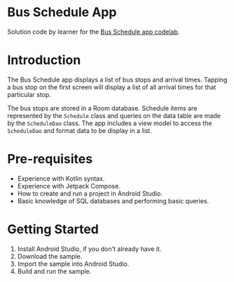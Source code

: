 # Bus Schedule App

Solution code by learner for the [Bus Schedule app codelab](https://github.com/google-developer-training/basic-android-kotlin-compose-training-bus-schedule-app).

# Introduction
The Bus Schedule app displays a list of bus stops and arrival times. Tapping a bus stop on the first
screen will display a list of all arrival times for that particular stop.

The bus stops are stored in a Room database. Schedule items are represented by the `Schedule` class 
and queries on the data table are made by the `ScheduleDao` class. The app includes a view model to
access the `ScheduleDao` and format data to be display in a list.

# Pre-requisites
* Experience with Kotlin syntax.
* Experience with Jetpack Compose.
* How to create and run a project in Android Studio.
* Basic knowledge of SQL databases and performing basic queries.

# Getting Started
1. Install Android Studio, if you don't already have it.
2. Download the sample.
3. Import the sample into Android Studio.
4. Build and run the sample.
